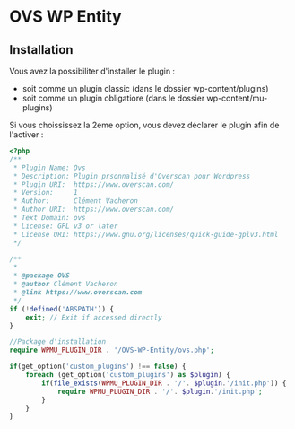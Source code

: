 # OVS WP Entity
## Installation
Vous avez la possibiliter d'installer le plugin : 
 - soit comme un plugin classic (dans le dossier wp-content/plugins)
 - soit comme un plugin obligatiore (dans le dossier wp-content/mu-plugins)

Si vous choississez la 2eme option, vous devez déclarer le plugin afin de l'activer : 
```php
<?php
/**
 * Plugin Name: Ovs
 * Description: Plugin prsonnalisé d'Overscan pour Wordpress
 * Plugin URI:  https://www.overscan.com/
 * Version:     1
 * Author:      Clément Vacheron
 * Author URI:  https://www.overscan.com/
 * Text Domain: ovs
 * License: GPL v3 or later
 * License URI: https://www.gnu.org/licenses/quick-guide-gplv3.html
 */

/**
 *
 * @package OVS
 * @author Clément Vacheron
 * @link https://www.overscan.com
 */
if (!defined('ABSPATH')) {
    exit; // Exit if accessed directly
}

//Package d'installation
require WPMU_PLUGIN_DIR . '/OVS-WP-Entity/ovs.php';

if(get_option('custom_plugins') !== false) {
    foreach (get_option('custom_plugins') as $plugin) {
        if(file_exists(WPMU_PLUGIN_DIR . '/'. $plugin.'/init.php')) {
            require WPMU_PLUGIN_DIR . '/'. $plugin.'/init.php';
        }
    }
}
````
